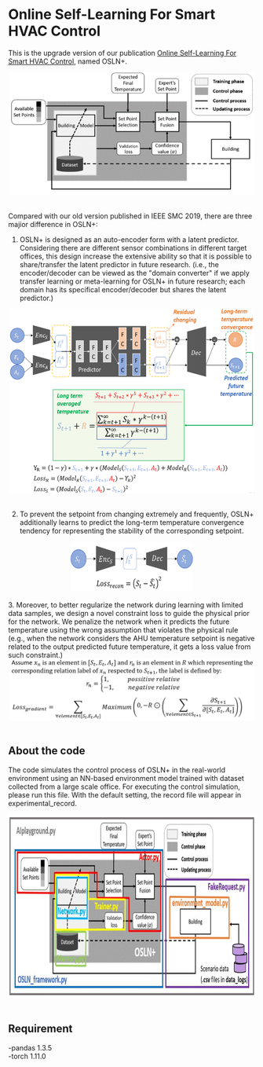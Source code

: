 # Online Self-Learning For Smart HVAC Control
This is the upgrade version of our publication <a href="https://ieeexplore.ieee.org/document/8914027">Online Self-Learning For Smart HVAC Control</a>, named OSLN+.<br>
<div align="center"><img src="./png/System.png" width="500" height="250"></div><br>

Compared with our old version published in IEEE SMC 2019, there are three majior difference in OSLN+:<br>

1. OSLN+ is designed as an auto-encoder form with a latent predictor. Considering there are different sensor combinations in different target offices, this design increase the extensive ability so that it is possible to share/transfer the latent predictor in future research. (i.e., the encoder/decoder can be viewed as the "domain converter" if we apply transfer learning or meta-learning for OSLN+ in future research; each domain has its specifical encoder/decoder but shares the latent predictor.)<br>
<div align="center"><img src="./png/Network.png" width="500" height="375" alt="Paris" class="center"></div><br>

2. To prevent the setpoint from changing extremely and frequently, OSLN+ additionally learns to predict the long-term temperature convergence tendency for representing the stability of the corresponding setpoint. <br>
<div align="center"><img src="./png/Lrecon.png" width="250" height="100" alt="Paris" class="center"></div><br>
3. Moreover, to better regularize the network during learning with limited data samples, we design a novel constraint loss to guide the physical prior for the network. We penalize the network when it predicts the future temperature using the wrong assumption that violates the physical rule (e.g., when the network considers the AHU temperature setpoint is negative related to the output predicted future temperature, it gets a loss value from such constraint.) <br>
<div align="center"><img src="./png/Lgradient.png" width="500" height="125" alt="Paris" class="center"></div><br>



## About the code
The code simulates the control process of OSLN+ in the real-world environment using an NN-based environment model trained with dataset collected from a large scale office. For executing the control simulation, please run this file. With the default setting, the record file will appear in experimental_record.<br>
<div align="center"><img src="./png/architecture.jpg" width="750" height="375" alt="Paris" class="center"></div><br>

## Requirement
-pandas 1.3.5<br>
-torch 1.11.0<br>
